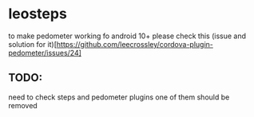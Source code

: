 # leosteps

to make pedometer working fo android 10+ please check this (issue and solution for it)[https://github.com/leecrossley/cordova-plugin-pedometer/issues/24]


## TODO:

need to check steps and pedometer plugins one of them should be removed
